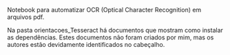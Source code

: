 Notebook para automatizar OCR (Optical Character Recognition) em arquivos pdf.

Na pasta orientacoes_Tesseract há documentos que mostram como instalar as dependências. Estes documentos não foram criados por mim, mas os autores estão devidamente identificados no cabeçalho.
